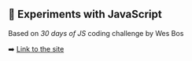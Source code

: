 ## 🎨 Experiments with JavaScript
Based on _30 days of JS_ coding challenge by Wes Bos  

➡️ [Link to the site](https://experimentsjs.herokuapp.com/)  
